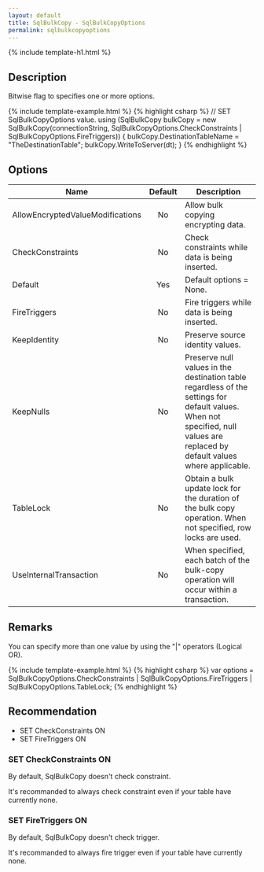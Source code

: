 ```yaml
---
layout: default
title: SqlBulkCopy - SqlBulkCopyOptions
permalink: sqlbulkcopyoptions
---
```


{% include template-h1.html %}

## Description
Bitwise flag to specifies one or more options.

{% include template-example.html %} 
{% highlight csharp %}
// SET SqlBulkCopyOptions value.
using (SqlBulkCopy bulkCopy = new SqlBulkCopy(connectionString, SqlBulkCopyOptions.CheckConstraints | SqlBulkCopyOptions.FireTriggers))
{
	bulkCopy.DestinationTableName = "TheDestinationTable";
	bulkCopy.WriteToServer(dt);
}
{% endhighlight %}

## Options

| Name | Default | Description |
| ---- | :-----: | ----------- |
| AllowEncryptedValueModifications | No | Allow bulk copying encrypting data. |
| CheckConstraints | No |  Check constraints while data is being inserted. |
| Default | Yes | Default options = None. |
| FireTriggers | No |  Fire triggers while data is being inserted. |
| KeepIdentity | No | Preserve source identity values. |
| KeepNulls | No | Preserve null values in the destination table regardless of the settings for default values. When not specified, null values are replaced by default values where applicable. |
| TableLock | No | Obtain a bulk update lock for the duration of the bulk copy operation. When not specified, row locks are used. |
| UseInternalTransaction | No | When specified, each batch of the bulk-copy operation will occur within a transaction. |

## Remarks
You can specify more than one value by using the "|" operators (Logical OR).

{% include template-example.html %} 
{% highlight csharp %}
var options = SqlBulkCopyOptions.CheckConstraints | SqlBulkCopyOptions.FireTriggers | SqlBulkCopyOptions.TableLock;
{% endhighlight %}

## Recommendation
- SET CheckConstraints ON
- SET FireTriggers ON

### SET CheckConstraints ON
By default, SqlBulkCopy doesn't check constraint.

It's recommanded to always check constraint even if your table have currently none.

### SET FireTriggers ON
By default, SqlBulkCopy doesn't check trigger.

It's recommanded to always fire trigger even if your table have currently none.
